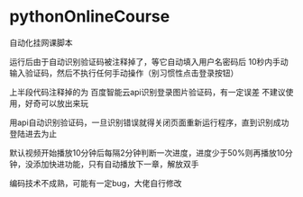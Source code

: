 # pythonOnlineCourse
自动化挂网课脚本

运行后由于自动识别验证码被注释掉了，等它自动填入用户名密码后 10秒内手动输入验证码，然后不执行任何手动操作（别习惯性点击登录按钮）

上半段代码注释掉的为 百度智能云api识别登录图片验证码，有一定误差 不建议使用，好奇可以放出来玩

用api自动识别验证码，一旦识别错误就得关闭页面重新运行程序，直到识别成功登陆进去为止

默认视频开始播放10分钟后每隔2分钟判断一次进度，进度少于50%则再播放10分钟，没添加快进功能，只有自动播放下一章，解放双手

编码技术不成熟，可能有一定bug，大佬自行修改
